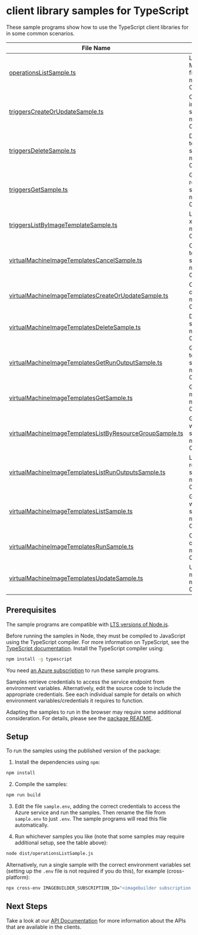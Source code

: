 # client library samples for TypeScript

These sample programs show how to use the TypeScript client libraries for in some common scenarios.

| **File Name**                                                                                                     | **Description**                                                                                                                                                                                                                                   |
| ----------------------------------------------------------------------------------------------------------------- | ------------------------------------------------------------------------------------------------------------------------------------------------------------------------------------------------------------------------------------------------- |
| [operationsListSample.ts][operationslistsample]                                                                   | Lists available operations for the Microsoft.VirtualMachineImages provider x-ms-original-file: specification/imagebuilder/resource-manager/Microsoft.VirtualMachineImages/stable/2023-07-01/examples/OperationsList.json                          |
| [triggersCreateOrUpdateSample.ts][triggerscreateorupdatesample]                                                   | Create or update a trigger for the specified virtual machine image template x-ms-original-file: specification/imagebuilder/resource-manager/Microsoft.VirtualMachineImages/stable/2023-07-01/examples/CreateSourceImageTrigger.json               |
| [triggersDeleteSample.ts][triggersdeletesample]                                                                   | Delete a trigger for the specified virtual machine image template x-ms-original-file: specification/imagebuilder/resource-manager/Microsoft.VirtualMachineImages/stable/2023-07-01/examples/DeleteTrigger.json                                    |
| [triggersGetSample.ts][triggersgetsample]                                                                         | Get the specified trigger for the specified image template resource x-ms-original-file: specification/imagebuilder/resource-manager/Microsoft.VirtualMachineImages/stable/2023-07-01/examples/GetTrigger.json                                     |
| [triggersListByImageTemplateSample.ts][triggerslistbyimagetemplatesample]                                         | List all triggers for the specified Image Template resource x-ms-original-file: specification/imagebuilder/resource-manager/Microsoft.VirtualMachineImages/stable/2023-07-01/examples/ListTriggers.json                                           |
| [virtualMachineImageTemplatesCancelSample.ts][virtualmachineimagetemplatescancelsample]                           | Cancel the long running image build based on the image template x-ms-original-file: specification/imagebuilder/resource-manager/Microsoft.VirtualMachineImages/stable/2023-07-01/examples/CancelImageBuild.json                                   |
| [virtualMachineImageTemplatesCreateOrUpdateSample.ts][virtualmachineimagetemplatescreateorupdatesample]           | Create or update a virtual machine image template x-ms-original-file: specification/imagebuilder/resource-manager/Microsoft.VirtualMachineImages/stable/2023-07-01/examples/CreateImageTemplateLinux.json                                         |
| [virtualMachineImageTemplatesDeleteSample.ts][virtualmachineimagetemplatesdeletesample]                           | Delete a virtual machine image template x-ms-original-file: specification/imagebuilder/resource-manager/Microsoft.VirtualMachineImages/stable/2023-07-01/examples/DeleteImageTemplate.json                                                        |
| [virtualMachineImageTemplatesGetRunOutputSample.ts][virtualmachineimagetemplatesgetrunoutputsample]               | Get the specified run output for the specified image template resource x-ms-original-file: specification/imagebuilder/resource-manager/Microsoft.VirtualMachineImages/stable/2023-07-01/examples/GetRunOutput.json                                |
| [virtualMachineImageTemplatesGetSample.ts][virtualmachineimagetemplatesgetsample]                                 | Get information about a virtual machine image template x-ms-original-file: specification/imagebuilder/resource-manager/Microsoft.VirtualMachineImages/stable/2023-07-01/examples/GetImageTemplate.json                                            |
| [virtualMachineImageTemplatesListByResourceGroupSample.ts][virtualmachineimagetemplateslistbyresourcegroupsample] | Gets information about the VM image templates associated with the specified resource group. x-ms-original-file: specification/imagebuilder/resource-manager/Microsoft.VirtualMachineImages/stable/2023-07-01/examples/ListImageTemplatesByRg.json |
| [virtualMachineImageTemplatesListRunOutputsSample.ts][virtualmachineimagetemplateslistrunoutputssample]           | List all run outputs for the specified Image Template resource x-ms-original-file: specification/imagebuilder/resource-manager/Microsoft.VirtualMachineImages/stable/2023-07-01/examples/ListRunOutputs.json                                      |
| [virtualMachineImageTemplatesListSample.ts][virtualmachineimagetemplateslistsample]                               | Gets information about the VM image templates associated with the subscription. x-ms-original-file: specification/imagebuilder/resource-manager/Microsoft.VirtualMachineImages/stable/2023-07-01/examples/ListImageTemplates.json                 |
| [virtualMachineImageTemplatesRunSample.ts][virtualmachineimagetemplatesrunsample]                                 | Create artifacts from a existing image template x-ms-original-file: specification/imagebuilder/resource-manager/Microsoft.VirtualMachineImages/stable/2023-07-01/examples/RunImageTemplate.json                                                   |
| [virtualMachineImageTemplatesUpdateSample.ts][virtualmachineimagetemplatesupdatesample]                           | Update the tags for this Virtual Machine Image Template x-ms-original-file: specification/imagebuilder/resource-manager/Microsoft.VirtualMachineImages/stable/2023-07-01/examples/UpdateImageTemplateToRemoveIdentities.json                      |

## Prerequisites

The sample programs are compatible with [LTS versions of Node.js](https://github.com/nodejs/release#release-schedule).

Before running the samples in Node, they must be compiled to JavaScript using the TypeScript compiler. For more information on TypeScript, see the [TypeScript documentation][typescript]. Install the TypeScript compiler using:

```bash
npm install -g typescript
```

You need [an Azure subscription][freesub] to run these sample programs.

Samples retrieve credentials to access the service endpoint from environment variables. Alternatively, edit the source code to include the appropriate credentials. See each individual sample for details on which environment variables/credentials it requires to function.

Adapting the samples to run in the browser may require some additional consideration. For details, please see the [package README][package].

## Setup

To run the samples using the published version of the package:

1. Install the dependencies using `npm`:

```bash
npm install
```

2. Compile the samples:

```bash
npm run build
```

3. Edit the file `sample.env`, adding the correct credentials to access the Azure service and run the samples. Then rename the file from `sample.env` to just `.env`. The sample programs will read this file automatically.

4. Run whichever samples you like (note that some samples may require additional setup, see the table above):

```bash
node dist/operationsListSample.js
```

Alternatively, run a single sample with the correct environment variables set (setting up the `.env` file is not required if you do this), for example (cross-platform):

```bash
npx cross-env IMAGEBUILDER_SUBSCRIPTION_ID="<imagebuilder subscription id>" node dist/operationsListSample.js
```

## Next Steps

Take a look at our [API Documentation][apiref] for more information about the APIs that are available in the clients.

[operationslistsample]: https://github.com/Azure/azure-sdk-for-js/blob/main/sdk/imagebuilder/arm-imagebuilder/samples/v4/typescript/src/operationsListSample.ts
[triggerscreateorupdatesample]: https://github.com/Azure/azure-sdk-for-js/blob/main/sdk/imagebuilder/arm-imagebuilder/samples/v4/typescript/src/triggersCreateOrUpdateSample.ts
[triggersdeletesample]: https://github.com/Azure/azure-sdk-for-js/blob/main/sdk/imagebuilder/arm-imagebuilder/samples/v4/typescript/src/triggersDeleteSample.ts
[triggersgetsample]: https://github.com/Azure/azure-sdk-for-js/blob/main/sdk/imagebuilder/arm-imagebuilder/samples/v4/typescript/src/triggersGetSample.ts
[triggerslistbyimagetemplatesample]: https://github.com/Azure/azure-sdk-for-js/blob/main/sdk/imagebuilder/arm-imagebuilder/samples/v4/typescript/src/triggersListByImageTemplateSample.ts
[virtualmachineimagetemplatescancelsample]: https://github.com/Azure/azure-sdk-for-js/blob/main/sdk/imagebuilder/arm-imagebuilder/samples/v4/typescript/src/virtualMachineImageTemplatesCancelSample.ts
[virtualmachineimagetemplatescreateorupdatesample]: https://github.com/Azure/azure-sdk-for-js/blob/main/sdk/imagebuilder/arm-imagebuilder/samples/v4/typescript/src/virtualMachineImageTemplatesCreateOrUpdateSample.ts
[virtualmachineimagetemplatesdeletesample]: https://github.com/Azure/azure-sdk-for-js/blob/main/sdk/imagebuilder/arm-imagebuilder/samples/v4/typescript/src/virtualMachineImageTemplatesDeleteSample.ts
[virtualmachineimagetemplatesgetrunoutputsample]: https://github.com/Azure/azure-sdk-for-js/blob/main/sdk/imagebuilder/arm-imagebuilder/samples/v4/typescript/src/virtualMachineImageTemplatesGetRunOutputSample.ts
[virtualmachineimagetemplatesgetsample]: https://github.com/Azure/azure-sdk-for-js/blob/main/sdk/imagebuilder/arm-imagebuilder/samples/v4/typescript/src/virtualMachineImageTemplatesGetSample.ts
[virtualmachineimagetemplateslistbyresourcegroupsample]: https://github.com/Azure/azure-sdk-for-js/blob/main/sdk/imagebuilder/arm-imagebuilder/samples/v4/typescript/src/virtualMachineImageTemplatesListByResourceGroupSample.ts
[virtualmachineimagetemplateslistrunoutputssample]: https://github.com/Azure/azure-sdk-for-js/blob/main/sdk/imagebuilder/arm-imagebuilder/samples/v4/typescript/src/virtualMachineImageTemplatesListRunOutputsSample.ts
[virtualmachineimagetemplateslistsample]: https://github.com/Azure/azure-sdk-for-js/blob/main/sdk/imagebuilder/arm-imagebuilder/samples/v4/typescript/src/virtualMachineImageTemplatesListSample.ts
[virtualmachineimagetemplatesrunsample]: https://github.com/Azure/azure-sdk-for-js/blob/main/sdk/imagebuilder/arm-imagebuilder/samples/v4/typescript/src/virtualMachineImageTemplatesRunSample.ts
[virtualmachineimagetemplatesupdatesample]: https://github.com/Azure/azure-sdk-for-js/blob/main/sdk/imagebuilder/arm-imagebuilder/samples/v4/typescript/src/virtualMachineImageTemplatesUpdateSample.ts
[apiref]: https://docs.microsoft.com/javascript/api/@azure/arm-imagebuilder?view=azure-node-preview
[freesub]: https://azure.microsoft.com/free/
[package]: https://github.com/Azure/azure-sdk-for-js/tree/main/sdk/imagebuilder/arm-imagebuilder/README.md
[typescript]: https://www.typescriptlang.org/docs/home.html
